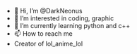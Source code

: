- 👋 Hi, I’m @DarkNeonus
- 👀 I’m interested in coding, graphic 
- 🌱 I’m currently learning python and c++
- 📫 How to reach me
- Creator of lol_anime_lol


<!---
DarkNeonus/0DarkNeon is a ✨ special ✨ repository because its `README.md` (this file) appears on your GitHub profile.
You can click the Preview link to take a look at your changes.
--->
